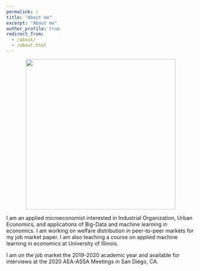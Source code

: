 ```yaml
---
permalink: /
title: "About me"
excerpt: "About me"
author_profile: true
redirect_from: 
  - /about/
  - /about.html
---
```


<center><img src="http://farhoodi.github.io/images/profile1.png" width="400"></center>
  
  
I am an applied microeconomist interested in Industrial Organization, Urban Economics, and applications of Big-Data and machine learning in economics. I am working on welfare distribution in peer-to-peer markets for my job market paper. I am also teaching a course on applied machine learning in economics at University of Illinois.

I am on the job market the 2019-2020 academic year and available for interviews at the 2020 AEA-ASSA Meetings in San Diego, CA.
